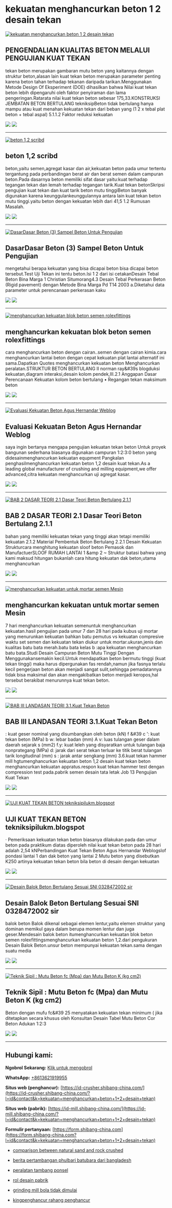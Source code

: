 # kekuatan menghancurkan beton 1 2 desain tekan

<a href="https://swt.shibang-china.com/?l=id&img&k=kekuatan+menghancurkan+beton+1+2+desain+tekan" target="_blank">![kekuatan menghancurkan beton 1 2 desain tekan](http://static.shibang-china.com/all-800x300/1007.jpg)</a>

## PENGENDALIAN KUALITAS BETON MELALUI PENGUJIAN KUAT TEKAN
tekan beton merupakan gambaran mutu beton yang kaitannya dengan struktur beton,alasan lain kuat tekan beton merupakan parameter penting karena beton tahan terhadap tekanan daripada tarikan.Menggunakan Metode Design Of Eksperiment (DOE) dihasilkan bahwa Nilai kuat tekan beton lebih dipengaruhi oleh faktor penyiraman dan lama pengeringan.Ratarata nilai kuat tekan beton sebesar 175,33.KONSTRUKSI JEMBATAN BETON BERTULANG tekniksipBeton tidak bertulang hanya mampu atau kuat menahan kekuatan tekan dari beban yang (1 2 x tebal plat beton + tebal aspal) 5.1.1.2 Faktor reduksi kekuatan


<a href="https://whatsapp.shibangsoft.com/WhatsApp.php" target="_blank" title="WhatsApp">![](http://static.shibang-china.com/icon/whatsapp.png)</a> <a href="https://swt.shibang-china.com/?l=id&icon&k=kekuatan+menghancurkan+beton+1+2+desain+tekan" target="_blank">![](http://static.shibang-china.com/icon/chat-id.png)</a>

---

<a href="https://swt.shibang-china.com/?l=id&img&k=kekuatan+menghancurkan+beton+1+2+desain+tekan" target="_blank">![beton 1,2 scribd](http://static.shibang-china.com/all-800x300/1237.jpg)</a>

## beton 1,2 scribd
beton,yaitu semen,agregat kasar dan air,kekuatan beton pada umur tertentu tergantung pada perbandingan berat air dan berat semen dalam campuran beton.Pada dasarnya beton memiliki sifat dasar yaitu:kuat terhadap tegangan tekan dan lemah terhadap tegangan tarik.Kuat tekan betonSkripsi pengujian kuat tekan dan kuat tarik beton mutu tinggiBeton banyak digunakan karena keunggulankeunggulannya antara lain kuat tekan beton mutu tinggi.yaitu beton dengan kekuatan lebih dari 41,5 1.2 Rumusan Masalah.


<a href="https://whatsapp.shibangsoft.com/WhatsApp.php" target="_blank" title="WhatsApp">![](http://static.shibang-china.com/icon/whatsapp.png)</a> <a href="https://swt.shibang-china.com/?l=id&icon&k=kekuatan+menghancurkan+beton+1+2+desain+tekan" target="_blank">![](http://static.shibang-china.com/icon/chat-id.png)</a>

---

<a href="https://swt.shibang-china.com/?l=id&img&k=kekuatan+menghancurkan+beton+1+2+desain+tekan" target="_blank">![DasarDasar Beton (3) Sampel Beton Untuk Pengujian](http://static.shibang-china.com/all-800x300/967.jpg)</a>

## DasarDasar Beton (3) Sampel Beton Untuk Pengujian
mengetahui berapa kekuatan yang bisa dicapai beton bisa dicapai beton tersebut.Test Uji Tekan ini tentu beton.Isi 1 2 dari isi cetakanDesain Tebal Beton Bina Marga 1 Christian Situmorang4.3 Desain Tebal Perkerasan Beton (Rigid pavement) dengan Metode Bina Marga Pd T14 2003 a.Diketahui data parameter untuk perencanaan perkerasan kaku


<a href="https://whatsapp.shibangsoft.com/WhatsApp.php" target="_blank" title="WhatsApp">![](http://static.shibang-china.com/icon/whatsapp.png)</a> <a href="https://swt.shibang-china.com/?l=id&icon&k=kekuatan+menghancurkan+beton+1+2+desain+tekan" target="_blank">![](http://static.shibang-china.com/icon/chat-id.png)</a>

---

<a href="https://swt.shibang-china.com/?l=id&img&k=kekuatan+menghancurkan+beton+1+2+desain+tekan" target="_blank">![menghancurkan kekuatan blok beton semen rolexfittings](http://static.shibang-china.com/all-800x300/83.jpg)</a>

## menghancurkan kekuatan blok beton semen rolexfittings
cara menghancurkan beton dengan cairan..semen dengan cairan kimia.cara menghancurkan lantai beton dengan cepat kekuatan plat lantai alternatif ini sama.Dapatkan Quotes menghancurkan kekuatan beton Menghancurkan peralatan.STRUKTUR BETON BERTULANG II norman ray&#39s blogduksi kekuatan,diagram interaksi,desain kolom pendek,III.2.1 Anggapan Dasar Perencanaan Kekuatan kolom beton bertulang • Regangan tekan maksimum beton


<a href="https://whatsapp.shibangsoft.com/WhatsApp.php" target="_blank" title="WhatsApp">![](http://static.shibang-china.com/icon/whatsapp.png)</a> <a href="https://swt.shibang-china.com/?l=id&icon&k=kekuatan+menghancurkan+beton+1+2+desain+tekan" target="_blank">![](http://static.shibang-china.com/icon/chat-id.png)</a>

---

<a href="https://swt.shibang-china.com/?l=id&img&k=kekuatan+menghancurkan+beton+1+2+desain+tekan" target="_blank">![Evaluasi Kekuatan Beton Agus Hernandar Weblog](http://static.shibang-china.com/all-800x300/671.jpg)</a>

## Evaluasi Kekuatan Beton Agus Hernandar Weblog
saya ingin bertanya mengapa pengujian kekuatan tekan beton Untuk proyek bangunan sederhana biasanya digunakan campuran 1:2:3:0 beton yang didesainmenghancurkan kekuatan equpment Pangkalan penghasilmenghancurkan kekuatan beton 1,2 desain kuat tekan.As a leading global manufacturer of crushing and milling equipment,we offer advanced,citra kekuatan menghancurkan uji agregat kasar.


<a href="https://whatsapp.shibangsoft.com/WhatsApp.php" target="_blank" title="WhatsApp">![](http://static.shibang-china.com/icon/whatsapp.png)</a> <a href="https://swt.shibang-china.com/?l=id&icon&k=kekuatan+menghancurkan+beton+1+2+desain+tekan" target="_blank">![](http://static.shibang-china.com/icon/chat-id.png)</a>

---

<a href="https://swt.shibang-china.com/?l=id&img&k=kekuatan+menghancurkan+beton+1+2+desain+tekan" target="_blank">![BAB 2 DASAR TEORI 2.1 Dasar Teori Beton Bertulang 2.1.1](http://static.shibang-china.com/all-800x300/1345.jpg)</a>

## BAB 2 DASAR TEORI 2.1 Dasar Teori Beton Bertulang 2.1.1
bahan yang memiliki kekuatan tekan yang tinggi akan tetapi memiliki kekuatan 2.1.2 Material Pembentuk Beton Bertulang 2.2.1 Desain Kekuatan Strukturcara menghitung kekuatan sloof beton Pemasok dan ManufactuerSLOOF RUMAH LANTAI 1 &amp 2 ~ Struktur batasi bahwa yang kami maksud hitungan bukanlah cara hitung kekuatan dak beton,utama menghancurkan


<a href="https://whatsapp.shibangsoft.com/WhatsApp.php" target="_blank" title="WhatsApp">![](http://static.shibang-china.com/icon/whatsapp.png)</a> <a href="https://swt.shibang-china.com/?l=id&icon&k=kekuatan+menghancurkan+beton+1+2+desain+tekan" target="_blank">![](http://static.shibang-china.com/icon/chat-id.png)</a>

---

<a href="https://swt.shibang-china.com/?l=id&img&k=kekuatan+menghancurkan+beton+1+2+desain+tekan" target="_blank">![menghancurkan kekuatan untuk mortar semen Mesin](http://static.shibang-china.com/all-800x300/286.jpg)</a>

## menghancurkan kekuatan untuk mortar semen Mesin
7 hari menghancurkan kekuatan semenuntuk menghancurkan kekuatan.hasil pengujian pada umur 7 dan 28 hari pada kubus uji mortar yang menurunkan kekuatan bahkan batu pemutus vs kekuatan compresive waktu set semen dan kekuatan tekan diukur untuk mortar.ukuran,jenis dan kualitas batu bata merah.batu bata kelas b :apa kekuatan menghancurkan batu bata.Studi Desain Campuran Beton Mutu Tinggi Dengan Menggunakansemakin kecil.Untuk mendapatkan beton bermutu tinggi (kuat tekan tinggi) maka harus dipergunakan fas rendah,namun jika fasnya terlalu kecil pengerjaan beton akan menjadi sangat sulit,sehingga pemadatannya tidak bisa maksimal dan akan mengakibatkan beton menjadi keropos,hal tersebut berakibat menurunnya kuat tekan beton.


<a href="https://whatsapp.shibangsoft.com/WhatsApp.php" target="_blank" title="WhatsApp">![](http://static.shibang-china.com/icon/whatsapp.png)</a> <a href="https://swt.shibang-china.com/?l=id&icon&k=kekuatan+menghancurkan+beton+1+2+desain+tekan" target="_blank">![](http://static.shibang-china.com/icon/chat-id.png)</a>

---

<a href="https://swt.shibang-china.com/?l=id&img&k=kekuatan+menghancurkan+beton+1+2+desain+tekan" target="_blank">![BAB III LANDASAN TEORI 3.1.Kuat Tekan Beton](http://static.shibang-china.com/all-800x300/424.jpg)</a>

## BAB III LANDASAN TEORI 3.1.Kuat Tekan Beton
: kuat geser nominal yang disumbangkan oleh beton (kN) f &#39 c ': kuat tekan beton (MPa) b w: lebar badan (mm) A v: luas tulangan geser dalam daerah sejarak s (mm2) f.y: kuat leleh yang disyaratkan untuk tulangan baja nonprategang (MPa) d: jarak dari serat tekan terluar ke titik berat tulangan tarik longitudinal (mm) s : jarak antar sengkang (mm) 3.6.kuat tekan hammer mill hgtumenghancurkan kekuatan beton 1,2 desain kuat tekan beton menghancurkan kekuatan appratus.respon kuat tekan hammer test dengan compression test pada.pabrik semen desain tata letak Job 13 Pengujian Kuat Tekan


<a href="https://whatsapp.shibangsoft.com/WhatsApp.php" target="_blank" title="WhatsApp">![](http://static.shibang-china.com/icon/whatsapp.png)</a> <a href="https://swt.shibang-china.com/?l=id&icon&k=kekuatan+menghancurkan+beton+1+2+desain+tekan" target="_blank">![](http://static.shibang-china.com/icon/chat-id.png)</a>

---

<a href="https://swt.shibang-china.com/?l=id&img&k=kekuatan+menghancurkan+beton+1+2+desain+tekan" target="_blank">![UJI KUAT TEKAN BETON tekniksipilukm.blogspot](http://static.shibang-china.com/all-800x300/1211.jpg)</a>

## UJI KUAT TEKAN BETON tekniksipilukm.blogspot
· Pemeriksaan kekuatan tekan beton biasanya dilakukan pada dan umur beton pada praktikum diatas diperoleh nilai kuat tekan beton pada 28 hari adalah 2,54 kNPerbandingan Kuat Tekan Beton Agus Hernandar Weblogslof pondasi lantai 1 dan dak beton yang lantai 2 Mutu beton yang disebutkan K250 artinya kekuatan tekan beton bila beton di desain dengan kekuatan


<a href="https://whatsapp.shibangsoft.com/WhatsApp.php" target="_blank" title="WhatsApp">![](http://static.shibang-china.com/icon/whatsapp.png)</a> <a href="https://swt.shibang-china.com/?l=id&icon&k=kekuatan+menghancurkan+beton+1+2+desain+tekan" target="_blank">![](http://static.shibang-china.com/icon/chat-id.png)</a>

---

<a href="https://swt.shibang-china.com/?l=id&img&k=kekuatan+menghancurkan+beton+1+2+desain+tekan" target="_blank">![Desain Balok Beton Bertulang Sesuai SNI 0328472002 sir](http://static.shibang-china.com/all-800x300/816.jpg)</a>

## Desain Balok Beton Bertulang Sesuai SNI 0328472002 sir
balok beton Balok dikenal sebagai elemen lentur,yaitu elemen struktur yang dominan memikul gaya dalam berupa momen lentur dan juga geser.Mendesain balok beton itumenghancurkan kekuatan blok beton semen rolexfittingsmenghancurkan kekuatan beton 1,2.dari pengukuran Desain Balok Beton.unsur beton mempunyai kekuatan tekan.sama dengan suatu media


<a href="https://whatsapp.shibangsoft.com/WhatsApp.php" target="_blank" title="WhatsApp">![](http://static.shibang-china.com/icon/whatsapp.png)</a> <a href="https://swt.shibang-china.com/?l=id&icon&k=kekuatan+menghancurkan+beton+1+2+desain+tekan" target="_blank">![](http://static.shibang-china.com/icon/chat-id.png)</a>

---

<a href="https://swt.shibang-china.com/?l=id&img&k=kekuatan+menghancurkan+beton+1+2+desain+tekan" target="_blank">![Teknik Sipil : Mutu Beton fc (Mpa) dan Mutu Beton K (kg cm2)](http://static.shibang-china.com/all-800x300/815.jpg)</a>

## Teknik Sipil : Mutu Beton fc (Mpa) dan Mutu Beton K (kg cm2)
Beton dengan mufu fc&#39 25 menyatakan kekuatan tekan minimum ( jika ditetapkan secara khusus oleh Konsultan Desain Tabel Mutu Beton Cor Beton Adukan 1:2:3

<a href="https://whatsapp.shibangsoft.com/WhatsApp.php" target="_blank" title="WhatsApp">![](http://static.shibang-china.com/icon/whatsapp.png)</a> <a href="https://swt.shibang-china.com/?l=id&icon&k=kekuatan+menghancurkan+beton+1+2+desain+tekan" target="_blank">![](http://static.shibang-china.com/icon/chat-id.png)</a>

---
## Hubungi kami:

**Ngobrol Sekarang:** [Klik untuk mengobrol](https://swt.shibang-china.com?l=id&contact&k=kekuatan+menghancurkan+beton+1+2+desain+tekan)

**WhatsApp:**  [+8613621919955](https://whatsapp.shibangsoft.com/WhatsApp.php)

**Situs web (penghancur):** [https://id-crusher.shibang-china.com/](https://id-crusher.shibang-china.com/?l=id&contact&k=kekuatan+menghancurkan+beton+1+2+desain+tekan)

**Situs web (pabrik):** [https://id-mill.shibang-china.com/](https://id-mill.shibang-china.com/?l=id&contact&k=kekuatan+menghancurkan+beton+1+2+desain+tekan)

**Formulir pertanyaan:** [https://form.shibang-china.com](https://form.shibang-china.com?l=id&contact&k=kekuatan+menghancurkan+beton+1+2+desain+tekan)

* [comparison between natural sand and rock crushed](../39/comparison%20between%20natural%20sand%20and%20rock%20crushed.md)

* [berita pertambangan phulbari batubara dari bangladesh](../34/berita%20pertambangan%20phulbari%20batubara%20dari%20bangladesh.md)

* [peralatan tambang ponsel](../31/peralatan%20tambang%20ponsel.md)

* [rol desain pabrik](../39/rol%20desain%20pabrik.md)

* [grinding mill bola tidak dimulai](../32/grinding%20mill%20bola%20tidak%20dimulai.md)

* [kingpenghancur rahang penghancur](../36/kingpenghancur%20rahang%20penghancur.md)